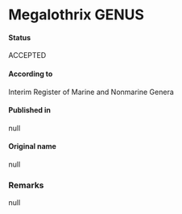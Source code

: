 # Megalothrix GENUS

#### Status
ACCEPTED

#### According to
Interim Register of Marine and Nonmarine Genera

#### Published in
null

#### Original name
null

### Remarks
null